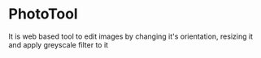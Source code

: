 # PhotoTool
It is web based tool to edit images by changing it's orientation, resizing it and apply greyscale filter to it
